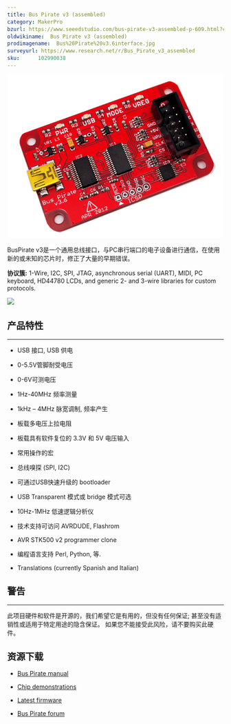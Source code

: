 ```yaml
---
title: Bus Pirate v3 (assembled)
category: MakerPro
bzurl: https://www.seeedstudio.com/bus-pirate-v3-assembled-p-609.html?cPath=174
oldwikiname:  Bus Pirate v3 (assembled)
prodimagename:  Bus%20Pirate%20v3.6interface.jpg
surveyurl: https://www.research.net/r/Bus_Pirate_v3_assembled
sku:      102990038
---
```

![](https://github.com/SeeedDocument/Bus_Pirate_v3_assembled/raw/master/img/Bus%20Pirate%20v3.6interface.jpg)

BusPirate v3是一个通用总线接口，与PC串行端口的电子设备进行通信，在使用新的或未知的芯片时，修正了大量的早期错误。

**协议簇:** 1-Wire, I2C, SPI, JTAG, asynchronous serial (UART), MIDI, PC keyboard, HD44780 LCDs, and generic 2- and 3-wire libraries for custom protocols.

[![](https://github.com/SeeedDocument/wiki_chinese/raw/master/docs/images/click_to_buy.PNG)](https://item.taobao.com/item.htm?spm=a1z10.3-c.w4002-11172317909.14.6accefeenTtGnd&id=531435351509)

##   产品特性
---
*   USB 接口, USB 供电

*   0-5.5V管脚耐受电压

*   0-6V可测电压

*   1Hz-40MHz 频率测量

*   1kHz – 4MHz 脉宽调制, 频率产生

*   板载多电压上拉电阻

*   板载具有软件复位的 3.3V 和 5V 电压输入

*   常用操作的宏

*   总线嗅探 (SPI, I2C)

*   可通过USB快速升级的 bootloader

*   USB Transparent 模式或 bridge 模式可选

*   10Hz-1MHz 低速逻辑分析仪

*   技术支持可访问 AVRDUDE, Flashrom

*   AVR STK500 v2 programmer clone

*   编程语言支持 Perl, Python, 等.

*   Translations (currently Spanish and Italian)

##   警告
---
此项目硬件和软件是开源的，我们希望它是有用的，但没有任何保证; 甚至没有适销性或适用于特定用途的隐含保证。 如果您不能接受此风险，请不要购买此硬件。


##   资源下载

*   [Bus Pirate manual](http://dangerousprototypes.com/bus-pirate-manual/)

*   [Chip demonstrations](http://dangerousprototypes.com/bus-pirate-manual/#demos)

*   [Latest firmware](http://code.google.com/p/the-bus-pirate/)

*   [Bus Pirate forum](http://whereisian.com/forum/index.php?board=4.0)
